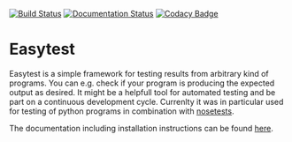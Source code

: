 [![Build Status](https://travis-ci.org/pygeo/easytest.png?branch=master)](https://travis-ci.org/pygeo/easytest) [![Documentation Status](https://readthedocs.org/projects/easytest/badge/?version=latest)](https://readthedocs.org/projects/easytest/?badge=latest)
[![Codacy Badge](https://api.codacy.com/project/badge/Grade/0036a3e44e5b427d90b2567ad2ab57f1)](https://www.codacy.com/app/bulli92/easytest?utm_source=github.com&amp;utm_medium=referral&amp;utm_content=pygeo/easytest&amp;utm_campaign=Badge_Grade)

Easytest
========

Easytest is a simple framework for testing results from arbitrary kind of programs. You can e.g. check if your program is producing the expected output as desired. It might be a helpfull tool for automated testing and be part on a continuous development cycle. Currenlty it was in particular used for testing of python programs in combination with [nosetests](http://nose.readthedocs.org/en/latest/>).

The documentation including installation instructions can be found [here](http://easytest.readthedocs.io/en/latest/).
